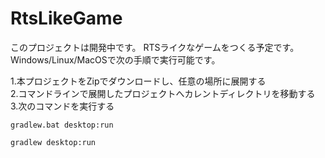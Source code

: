 # RtsLikeGame
このプロジェクトは開発中です。
RTSライクなゲームをつくる予定です。
Windows/Linux/MacOSで次の手順で実行可能です。

1.本プロジェクトをZipでダウンロードし、任意の場所に展開する  
2.コマンドラインで展開したプロジェクトへカレントディレクトリを移動する  
3.次のコマンドを実行する  
```Windowsの場合
gradlew.bat desktop:run
```
  
```Linux/MacOSの場合
gradlew desktop:run
```
